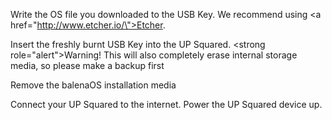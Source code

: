 Write the OS file you downloaded to the USB Key. We recommend using <a href=\"http://www.etcher.io/\">Etcher</a>.

Insert the freshly burnt USB Key into the UP Squared.
<strong role=\"alert\">Warning!</strong> This will also completely erase internal storage media, so please make a backup first

Remove the balenaOS installation media

Connect your UP Squared to the internet. Power the UP Squared device up.